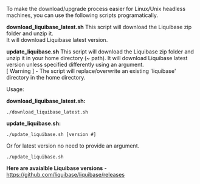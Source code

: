 To make the download/upgrade process easier for Linux/Unix headless machines, you can use the following scripts programatically.

**download_liquibase_latest.sh**
This script will download the Liquibase zip folder and unzip it.  
It will download Liquibase latest version.

**update_liquibase.sh**
This script will download the Liquibase zip folder and unzip it in your home directory (~ path).
It will download Liquibase latest version unless specified differently using an argument. <br>
[ Warning ] - The script will replace/overwrite an existing 'liquibase' directory in the home directory. 

Usage:

**download_liquibase_latest.sh:**
```console
./download_liquibase_latest.sh
```

**update_liquibase.sh:**
```console
./update_liquibase.sh [version #]
```
Or for latest version no need to provide an argument.
```console
./update_liquibase.sh
```

**Here are avaialble Liquibase versions** - https://github.com/liquibase/liquibase/releases
